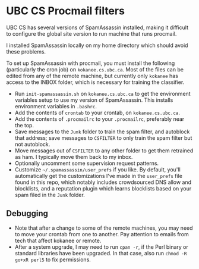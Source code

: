 # UBC CS Procmail filters

UBC CS has several versions of SpamAssassin installed, making it difficult to
configure the global site version to run machine that runs procmail.

I installed SpamAssassin locally on my home directory which should avoid these
problems.

To set up SpamAssassin with procmail, you must install the following
(particularly the cron job) on `kokanee.cs.ubc.ca`.
Most of the files can be edited from any of the remote machine, but currently
only `kokanee` has access to the INBOX folder, which is necessary for training
the classifier.

- Run `init-spamassassin.sh` on `kokanee.cs.ubc.ca` to get the environment
  variables setup to use my version of SpamAssassin.
  This installs environment variables in `.bashrc`.
- Add the contents of `crontab` to your crontab, on `kokanee.cs.ubc.ca`.
- Add the contents of `.procmailrc` to your `.procmailrc`, preferably near the
  top.
- Save messages to the `Junk` folder to train the spam filter, and autoblock
  that address; save messages to `CSFILTER` to only train the spam filter
  but not autoblock.
- Move messages out of `CSFILTER` to any other folder to get them retrained as
  ham. I typically move them back to my inbox.
- Optionally uncomment some supervision request patterns.
- Customize `~/.spamassassin/user_prefs` if you like.
  By default, you'll automatically get the customizations I've made in the
  `user_prefs` file found in this repo, which notably includes crowdsourced DNS
  allow and blocklists, and a reputation plugin which learns blocklists based on
  your spam filed in the `Junk` folder.


## Debugging
- Note that after a change to some of the remote machines, you may need to move
  your crontab from one to another. Pay attention to emails from tech that
  affect kokanee or remote.
- After a system upgrade, I may need to run `cpan -r`, if the Perl binary or
  standard libraries have been upgraded. In that case, also run `chmod -R go+xR
  perl5` to fix permissions.
